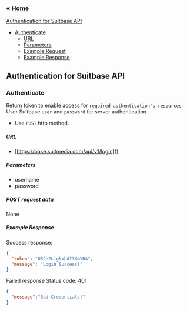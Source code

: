 ### [&laquo; Home](README.md)

[Authentication for Suitbase API](#authentication-for-bukalapak-api)
- [Authenticate](#authenticate)
    - [URL](#url)
    - [Parameters](#parameters)
    - [Example Request](#example-request)
    - [Example Response](#example-response)

## Authentication for Suitbase API

### Authenticate
Return token to enable access for `required authentication's resources`
User Suitbase `user` and `password` for server authentication.

+ Use `POST` http method.

##### URL
+ [https://base.suitmedia.com/api/v1/login]()

##### Parameters
- username
- password

##### POST request data
None

##### Example Response
Success response:
````json
{
  "token": "U8Ch2LigkVhdI3XwYRA",
  "message": "Login Success!"
}
````

Failed response
Status code: 401
````json
{
  "message":"Bad Credentials!"
}
````
